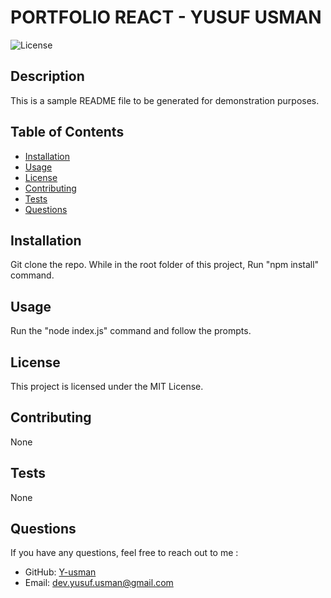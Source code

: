 
# PORTFOLIO REACT - YUSUF USMAN

![License](https://img.shields.io/badge/License-MIT-brightgreen)

## Description
This is a sample README file to be generated for demonstration purposes.

## Table of Contents
- [Installation](#installation)
- [Usage](#usage)
- [License](#license)
- [Contributing](#contributing)
- [Tests](#tests)
- [Questions](#questions)

## Installation
Git clone the repo. While in the root folder of this project, Run "npm install" command.

## Usage
Run the "node index.js" command and follow the prompts.

## License
This project is licensed under the MIT License.

## Contributing
None

## Tests
None

## Questions
If you have any questions, feel free to reach out to me :
- GitHub: [Y-usman](https://github.com/Y-usman)
- Email: dev.yusuf.usman@gmail.com
